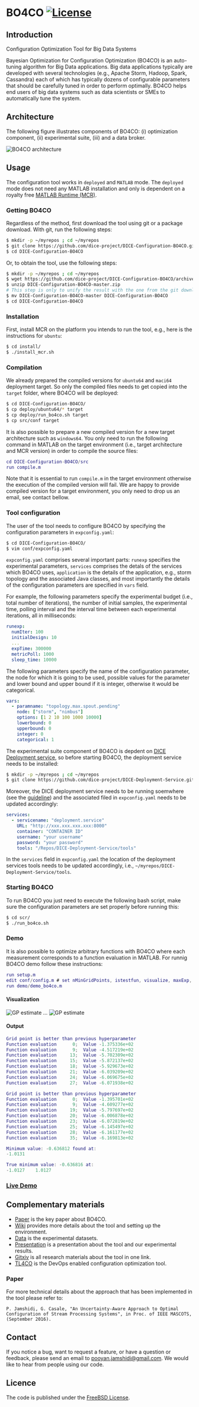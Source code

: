 # BO4CO [![License](https://img.shields.io/pypi/l/Django.svg)](https://github.com/dice-project/DICE-Configuration-BO4CO/blob/master/LICENSE.txt)

## Introduction
Configuration Optimization Tool for Big Data Systems

Bayesian Optimization for Configuration Optimization (BO4CO) is an auto-tuning algorithm for Big Data applications. Big data applications typically are developed with several technologies (e.g., Apache Storm, Hadoop, Spark, Cassandra) each of which has typically dozens of configurable parameters that should be carefully tuned in order to perform optimally. BO4CO helps end users of big data systems such as data scientists or SMEs to automatically tune the system.  

## Architecture
The following figure illustrates components of BO4CO:
(i) optimization component, (ii) experimental suite, (iii) and a data broker. 

![BO4CO architecture](doc/latex/figures/bo4co-arch.png)


## Usage

The configuration tool works in `deployed` and `MATLAB` mode. The `deployed` mode does not need any MATLAB installation and only is dependent on a royalty free [MATLAB Runtime (MCR)](http://uk.mathworks.com/products/compiler/mcr/). 

### Getting BO4CO

Regardless of the method, first download the tool using git or
a package download. With git, run the following steps:

```bash
$ mkdir -p ~/myrepos ; cd ~/myrepos
$ git clone https://github.com/dice-project/DICE-Configuration-BO4CO.git
$ cd DICE-Configuration-BO4CO
```

Or, to obtain the tool, use the following steps:

```bash
$ mkdir -p ~/myrepos ; cd ~/myrepos
$ wget https://github.com/dice-project/DICE-Configuration-BO4CO/archive/master.zip
$ unzip DICE-Configuration-BO4CO-master.zip
# This step is only to unify the result with the one from the git download
$ mv DICE-Configuration-BO4CO-master DICE-Configuration-BO4CO
$ cd DICE-Configuration-BO4CO
```

### Installation

First, install MCR on the platform you intends to run the tool, e.g., here is the instructions for `ubuntu`: 

```bash
$ cd install/
$ ./install_mcr.sh
```

### Compilation

We already prepared the compiled versions for `ubuntu64` and `maci64` deployment target. So only the compiled files needs to get copied into the `target` folder, where BO4CO will be deployed:

```bash
$ cd DICE-Configuration-BO4CO/
$ cp deploy/ubuntu64/* target
$ cp deploy/run_bo4co.sh target
$ cp src/conf target
```

It is also possible to prepare a new compiled version for a new target architecture such as `windows64`. You only need to run the following command in MATLAB on the target environment (i.e., target architecture and MCR version) in order to compile the source files:

```Matlab
cd DICE-Configuration-BO4CO/src
run compile.m
```

Note that it is essential to run `compile.m` in the target environment otherwise the execution of the compiled version will fail. We are happy to provide compiled version for a target environment, you only need to drop us an email, see contact bellow.


### Tool configuration

The user of the tool needs to configure BO4CO by specifying the configuration parameters in `expconfig.yaml`:

```bash
$ cd DICE-Configuration-BO4CO/
$ vim conf/expconfig.yaml
```

`expconfig.yaml` comprises several important parts: `runexp` specifies the experimental parameters, `services` comprises the detals of the services which BO4CO uses, `application` is the details of the application, e.g., storm topology and the associated Java classes, and most importantly the details of the configuration parameters are specified in `vars` field.  

For example, the following parameters specify the experimental budget (i.e., total number of iterations), the number of initial samples, the experimental time, polling interval and the interval time between each experimental iterations, all in milliseconds:

```yaml
runexp:
  numIter: 100
  initialDesign: 10
  ...
  expTime: 300000
  metricPoll: 1000
  sleep_time: 10000
```

The following parameters specify the name of the configuration parameter, the node for which it is going to be used, possible values for the parameter and lower bound and upper bound if it is integer, otherwise it would be categorical. 

```yaml
vars:
  - paramname: "topology.max.spout.pending" 
    node: ["storm", "nimbus"] 
    options: [1 2 10 100 1000 10000]
    lowerbound: 0
    upperbound: 0
    integer: 0
    categorical: 1
```

The experimental suite component of BO4CO is depdent on [DICE Deployment service](https://github.com/dice-project/DICE-Deployment-Service), so before starting BO4CO, the deployment service needs to be installed:

```bash
$ mkdir -p ~/myrepos ; cd ~/myrepos
$ git clone https://github.com/dice-project/DICE-Deployment-Service.git
```

Moreover, the DICE deployment service needs to be running soemwhere (see the [guideline](https://github.com/dice-project/DICE-Deployment-Service/blob/master/doc/AdminGuide.md)) and the associated filed in `expconfig.yaml` needs to be updated accordingly:

```yaml
services:    
  - servicename: "deployment.service"
    URL: "http://xxx.xxx.xxx.xxx:8000"
    container: "CONTAINER ID"
    username: "your username"
    password: "your password"
    tools: "/Repos/DICE-Deployment-Service/tools"
```


In the `services` field in `expconfig.yaml` the location of the deployment services tools needs to be updated accordingly, i.e., `~/myrepos/DICE-Deployment-Service/tools`.


### Starting BO4CO

To run BO4CO you just need to execute the following bash script, make sure the configuration parameters are set properly before running this:


```bash
$ cd scr/
$ ./run_bo4co.sh
```

### Demo

It is also possible to optimize arbitrary functions with BO4CO where each measurement corresponds to a function evaluation in MATLAB. For runnig BO4CO demo follow these instructions:


```Matlab
run setup.m
edit conf/config.m # set nMinGridPoints, istestfun, visualize, maxExp, maxIter, nInit
run demo/demo_bo4co.m
```

#### Visualization

![GP estimate](results/gp-example1/gp-1.png)
...
![GP estimate](results/gp-example1/gp-18.png)

#### Output

```Matlab
Grid point is better than previous hyperparameter
Function evaluation      0;  Value -1.375336e+02
Function evaluation      9;  Value -4.517219e+02
Function evaluation     13;  Value -5.702309e+02
Function evaluation     15;  Value -5.872137e+02
Function evaluation     18;  Value -5.929673e+02
Function evaluation     21;  Value -6.039209e+02
Function evaluation     24;  Value -6.069675e+02
Function evaluation     27;  Value -6.071938e+02

Grid point is better than previous hyperparameter
Function evaluation      0;  Value -1.395701e+02
Function evaluation      9;  Value -4.609277e+02
Function evaluation     19;  Value -5.797697e+02
Function evaluation     20;  Value -6.006878e+02
Function evaluation     23;  Value -6.072819e+02
Function evaluation     25;  Value -6.145497e+02
Function evaluation     28;  Value -6.161177e+02
Function evaluation     35;  Value -6.169813e+02

Minimum value: -0.636812 found at:
-1.0131

True minimum value: -0.636816 at:
-1.0127    1.0127
```

### [Live Demo](https://cdn.rawgit.com/dice-project/DICE-Configuration-BO4CO/master/src/demo/demo_bo4co.html)

## Complementary materials 
* [Paper](https://arxiv.org/pdf/1606.06543v1) is the key paper about BO4CO. 
* [Wiki](https://github.com/dice-project/DICE-Configuration-BO4CO/wiki) provides more details about the tool and setting up the environment.
* [Data](https://zenodo.org/record/56238) is the experimental datasets.
* [Presentation](http://www.slideshare.net/pooyanjamshidi/transfer-learning-for-optimal-configuration-of-big-data-software) is a presentation about the tool and our experimental results.
* [Gitxiv](http://gitxiv.com/posts/5XkMY4C3hXScwZ3Tw/an-uncertainty-aware-approach-to-optimal-configuration-of) is all research materials about the tool in one link.
* [TL4CO](https://github.com/dice-project/DICE-Configuration-TL4CO) is the DevOps enabled configuration optimization tool.

### Paper
For more technical details about the approach that has been implemented in the tool please refer to:
```
P. Jamshidi, G. Casale, "An Uncertainty-Aware Approach to Optimal Configuration of Stream Processing Systems", in Proc. of IEEE MASCOTS, (September 2016).
```

## Contact

If you notice a bug, want to request a feature, or have a question or feedback, please send an email to pooyan.jamshidi@gmail.com. We would like to hear from people using our code.

## Licence

The code is published under the [FreeBSD License](https://github.com/dice-project/DICE-Configuration-BO4CO/blob/master/LICENSE.txt).
